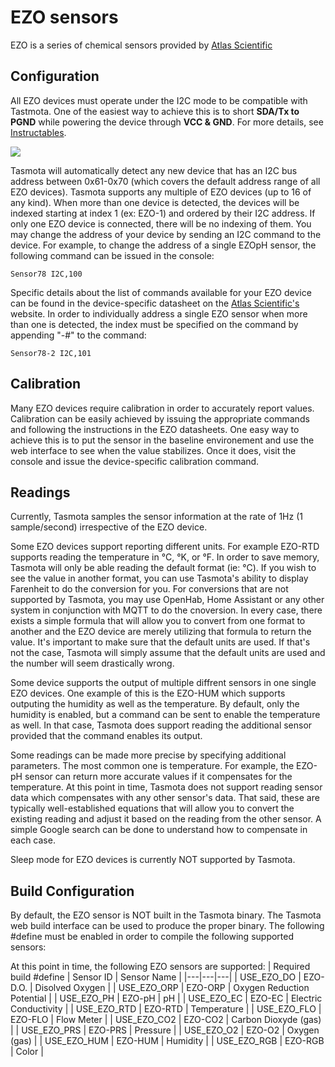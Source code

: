 # EZO sensors

EZO is a series of chemical sensors provided by [Atlas Scientific](https://atlas-scientific.com/)

## Configuration

All EZO devices must operate under the I2C mode to be compatible with Tastmota.  One of the easiest way to achieve this is to short **SDA/Tx to PGND** while powering the device through **VCC & GND**.  For more details, see [Instructables](https://www.instructables.com/UART-AND-I2C-MODE-SWITCHING-FOR-ATLAS-SCIENTIFIC-E/).

<img src="https://myhydropi.com/wp-content/uploads/2016/07/temp-manual-i2c-config.png" />

Tasmota will automatically detect any new device that has an I2C bus address between 0x61-0x70 (which covers the default address range of all EZO devices).  Tasmota supports any multiple of EZO devices (up to 16 of any kind).  When more than one device is detected, the devices will be indexed starting at index 1 (ex: EZO-1) and ordered by their I2C address.  If only one EZO device is connected, there will be no indexing of them.  You may change the address of your device by sending an I2C command to the device.  For example, to change the address of a single EZOpH sensor, the following command can be issued in the console:
```
Sensor78 I2C,100
```

Specific details about the list of commands available for your EZO device can be found in the device-specific datasheet on the [Atlas Scientific's](https://atlas-scientific.com/) website.  In order to individually address a single EZO sensor when more than one is detected, the index must be specified on the command by appending "-#" to the command:
```
Sensor78-2 I2C,101
```

## Calibration

Many EZO devices require calibration in order to accurately report values.  Calibration can be easily achieved by issuing the appropriate commands and following the instructions in the EZO datasheets.  One easy way to achieve this is to put the sensor in the baseline environement and use the web interface to see when the value stabilizes.  Once it does, visit the console and issue the device-specific calibration command.

## Readings

<p>Currently, Tasmota samples the sensor information at the rate of 1Hz (1 sample/second) irrespective of the EZO device.</p>
<p>Some EZO devices support reporting different units.  For example EZO-RTD supports reading the temperature in °C, °K, or °F.  In order to save memory, Tasmota will only be able reading the default format (ie: °C).  If you wish to see the value in another format, you can use Tasmota's ability to display Farenheit to do the conversion for you.  For conversions that are not supported by Tasmota, you may use OpenHab, Home Assistant or any other system in conjunction with MQTT to do the cnoversion.  In every case, there exists a simple formula that will allow you to convert from one format to another and the EZO device are merely utilizing that formula to return the value.  It's important to make sure that the default units are used.  If that's not the case, Tasmota will simply assume that the default units are used and the number will seem drastically wrong.</p>
<p>Some device supports the output of multiple diffrent sensors in one single EZO devices.  One example of this is the EZO-HUM which supports outputing the humidity as well as the temperature.  By default, only the humidity is enabled, but a command can be sent to enable the temperature as well.  In that case, Tasmota does support reading the additional sensor provided that the command enables its output.</p>
<p>Some readings can be made more precise by specifying additional parameters.  The most common one is temperature.  For example, the EZO-pH sensor can return more accurate values if it compensates for the temperature.  At this point in time, Tasmota does not support reading sensor data which compensates with any other sensor's data.  That said, these are typically well-established equations that will allow you to convert the existing reading and adjust it based on the reading from the other sensor.  A simple Google search can be done to understand how to compensate in each case.</p>
<p>Sleep mode for EZO devices is currently NOT supported by Tasmota.</p>

## Build Configuration

By default, the EZO sensor is NOT built in the Tasmota binary.  The Tasmota web build interface can be used to produce the proper binary.  The following #define must be enabled in order to compile the following supported sensors:

At this point in time, the following EZO sensors are supported:
| Required build #define | Sensor ID | Sensor Name |
|---|---|---|
| USE_EZO_DO | EZO-D.O. | Disolved Oxygen |
| USE_EZO_ORP | EZO-ORP | Oxygen Reduction Potential |
| USE_EZO_PH | EZO-pH | pH |
| USE_EZO_EC | EZO-EC | Electric Conductivity |
| USE_EZO_RTD | EZO-RTD | Temperature |
| USE_EZO_FLO | EZO-FLO | Flow Meter |
| USE_EZO_CO2 | EZO-CO2 | Carbon Dioxyde (gas) |
| USE_EZO_PRS | EZO-PRS | Pressure |
| USE_EZO_O2 | EZO-O2 | Oxygen (gas) |
| USE_EZO_HUM | EZO-HUM | Humidity |
| USE_EZO_RGB | EZO-RGB | Color |
